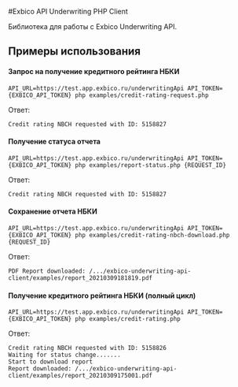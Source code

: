 #Exbico API Underwriting PHP Client

Библиотека для работы с Exbico Underwriting API.

## Примеры использования

#### Запрос на получение кредитного рейтинга НБКИ
```
API_URL=https://test.app.exbico.ru/underwritingApi API_TOKEN={EXBICO_API_TOKEN} php examples/credit-rating-request.php
```
Ответ:
```
Credit rating NBCH requested with ID: 5158827
```

#### Получение статуса отчета
```
API_URL=https://test.app.exbico.ru/underwritingApi API_TOKEN={EXBICO_API_TOKEN} php examples/report-status.php {REQUEST_ID}
```
Ответ:
```
Credit rating NBCH requested with ID: 5158827
```

#### Сохранение отчета НБКИ
```
API_URL=https://test.app.exbico.ru/underwritingApi API_TOKEN={EXBICO_API_TOKEN} php examples/credit-rating-nbch-download.php {REQUEST_ID}
```
Ответ:
```
PDF Report downloaded: /.../exbico-underwriting-api-client/examples/report_20210309181819.pdf
```


#### Получение кредитного рейтинга НБКИ (полный цикл)
```
API_URL=https://test.app.exbico.ru/underwritingApi API_TOKEN={EXBICO_API_TOKEN} php examples/credit-rating.php
```
Ответ:
```
Credit rating NBCH requested with ID: 5158826
Waiting for status change.......
Start to download report
Report downloaded: /.../exbico-underwriting-api-client/examples/report_20210309175001.pdf
```